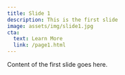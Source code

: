 ```yaml
---
title: Slide 1
description: This is the first slide
image: assets/img/slide1.jpg
cta:
  text: Learn More
  link: /page1.html
---
```


Content of the first slide goes here.